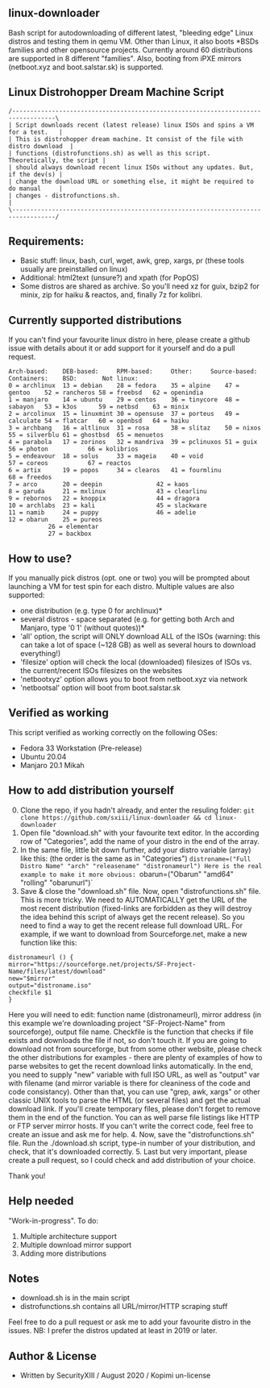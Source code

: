 ## linux-downloader
Bash script for autodownloading of different latest, "bleeding edge" Linux distros and testing them in qemu VM. Other than Linux, it also boots *BSDs families and other opensource projects. Currently around 60 distributions are supported in 8 different "families". Also, booting from iPXE mirrors (netboot.xyz and boot.salstar.sk) is supported.

## Linux Distrohopper Dream Machine Script
```
/----------------------------------------------------------------------------------\
| Script downloads recent (latest release) linux ISOs and spins a VM for a test.   |
| This is distrohopper dream machine. It consist of the file with distro download  | 
| functions (distrofunctions.sh) as well as this script. Theoretically, the script | 
| should always download recent linux ISOs without any updates. But, if the dev(s) |
| change the download URL or something else, it might be required to do manual     |
| changes - distrofunctions.sh.                                                    |
\----------------------------------------------------------------------------------/
```

## Requirements: 
* Basic stuff: linux, bash, curl, wget, awk, grep, xargs, pr (these tools usually are preinstalled on linux)
* Additional: html2text (unsure?) and xpath (for PopOS)
* Some distros are shared as archive. So you'll need xz for guix, bzip2 for minix, zip for haiku & reactos, and, finally 7z for kolibri.

## Currently supported distributions
If you can't find your favourite linux distro in here, please create a github issue with details about it or add support for it yourself and do a pull request.
```
Arch-based:    DEB-based:     RPM-based:     Other:	    Source-based:  Containers:	  BSD:		 Not linux:
0 = archlinux  13 = debian    28 = fedora    35 = alpine    47 = gentoo	   52 = rancheros 58 = freebsd	 62 = openindia
1 = manjaro    14 = ubuntu    29 = centos    36 = tinycore  48 = sabayon   53 = k3os	  59 = netbsd	 63 = minix
2 = arcolinux  15 = linuxmint 30 = opensuse  37 = porteus   49 = calculate 54 = flatcar	  60 = openbsd	 64 = haiku
3 = archbang   16 = altlinux  31 = rosa	     38 = slitaz    50 = nixos	   55 = silverblu 61 = ghostbsd	 65 = menuetos
4 = parabola   17 = zorinos   32 = mandriva  39 = pclinuxos 51 = guix	   56 = photon	  		 66 = kolibrios
5 = endeavour  18 = solus     33 = mageia    40 = void	    		   57 = coreos	  		 67 = reactos
6 = artix      19 = popos     34 = clearos   41 = fourmlinu 		   		  		 68 = freedos
7 = arco       20 = deepin    		     42 = kaos	    		   		  		 
8 = garuda     21 = mxlinux   		     43 = clearlinu 		   		  		 
9 = rebornos   22 = knoppix   		     44 = dragora   		   		  		 
10 = archlabs  23 = kali      		     45 = slackware 		   		  		 
11 = namib     24 = puppy     		     46 = adelie    		   		  		 
12 = obarun    25 = pureos    		     		    		   		  		 
	       26 = elementar 		     		    		   		  		 
	       27 = backbox
```

## How to use?
If you manually pick distros (opt. one or two) you will be prompted about launching a VM for test spin for each distro.
Multiple values are also supported:
* one distribution (e.g. type 0 for archlinux)*
* several distros - space separated (e.g. for getting both Arch and Manjaro, type '0 1' (without quotes))*
* 'all' option, the script will ONLY download ALL of the ISOs (warning: this can take a lot of space (~128 GB) as well as several hours to download everything!)
* 'filesize' option will check the local (downloaded) filesizes of ISOs vs. the current/recent ISOs filesizes on the websites
* 'netbootxyz' option allows you to boot from netboot.xyz via network
* 'netbootsal' option will boot from boot.salstar.sk

## Verified as working
This script verified as working correctly on the following OSes:
* Fedora 33 Workstation (Pre-release)
* Ubuntu 20.04
* Manjaro 20.1 Mikah

## How to add distribution yourself
0. Clone the repo, if you hadn't already, and enter the resuling folder: `git clone https://github.com/sxiii/linux-downloader && cd linux-downloader`
1. Open file "download.sh" with your favourite text editor. In the according row of "Categories", add the name of your distro in the end of the array.
2. In the same file, little bit down further, add your distro variable (array) like this: (the order is the same as in "Categories")
`distroname=("Full Distro Name" "arch" "releasename" "distronameurl")
Here is the real example to make it more obvious:
`obarun=("Obarun" "amd64" "rolling" "obarunurl")`
3. Save & close the "download.sh" file. Now, open "distrofunctions.sh" file. This is more tricky. We need to AUTOMATICALLY get the URL of the most recent distribution (fixed-links are forbidden as they will destroy the idea behind this script of always get the recent release). So you need to find a way to get the recent release full download URL. For example, if we want to download from Sourceforge.net, make a new function like this:
```
distronameurl () {
mirror="https://sourceforge.net/projects/SF-Project-Name/files/latest/download"
new="$mirror"
output="distroname.iso"
checkfile $1
}
```
Here you will need to edit: function name (distronameurl), mirror address (in this example we're downloading project "SF-Project-Name" from sourceforge), output file name. Checkfile is the function that checks if file exists and downloads the file if not, so don't touch it. If you are going to download not from sourceforge, but from some other website, please check the other distributions for examples - there are plenty of examples of how to parse websites to get the recent download links automatically. In the end, you need to supply "new" variable with full ISO URL, as well as "output" var with filename (and mirror variable is there for cleaniness of the code and code consistancy). Other than that, you can use "grep, awk, xargs" or other classic UNIX tools to parse the HTML (or several files) and get the actual download link. If you'll create temporary files, please don't forget to remove them in the end of the function. You can as well parse file listings like HTTP or FTP server mirror hosts. If you can't write the correct code, feel free to create an issue and ask me for help.
4. Now, save the "distrofunctions.sh" file. Run the ./download.sh script, type-in number of your distribution, and check, that it's downloaded correctly.
5. Last but very important, please create a pull request, so I could check and add distribution of your choice.

Thank you!

## Help needed
"Work-in-progress". To do:	
1. Multiple architecture support
2. Multiple download mirror support
3. Adding more distributions

## Notes
* download.sh is in the main script
* distrofunctions.sh contains all URL/mirror/HTTP scraping stuff

Feel free to do a pull request or ask me to add your favourite distro in the issues.
NB: I prefer the distros updated at least in 2019 or later.

## Author & License
* Written by SecurityXIII / August 2020 / Kopimi un-license
